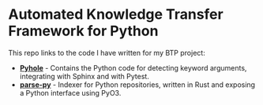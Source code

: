 # Automated Knowledge Transfer Framework for Python

This repo links to the code I have written for my BTP project:

- [**Pyhole**](https://github.com/RedDocMD/pyhole) - Contains the Python code for detecting keyword arguments, integrating with Sphinx and with Pytest.
- [**parse-py**](https://github.com/RedDocMD/parse-py) - Indexer for Python repositories, written in Rust and exposing a Python interface using PyO3.
